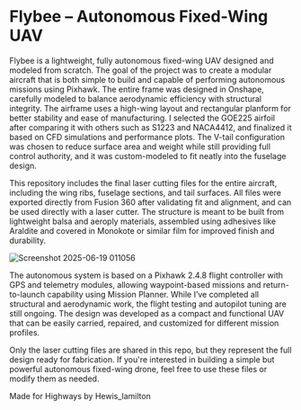 
# Flybee – Autonomous Fixed-Wing UAV

Flybee is a lightweight, fully autonomous fixed-wing UAV designed and modeled from scratch. The goal of the project was to create a modular aircraft that is both simple to build and capable of performing autonomous missions using Pixhawk. The entire frame was designed in Onshape, carefully modeled to balance aerodynamic efficiency with structural integrity. The airframe uses a high-wing layout and rectangular planform for better stability and ease of manufacturing. I selected the GOE225 airfoil after comparing it with others such as S1223 and NACA4412, and finalized it based on CFD simulations and performance plots. The V-tail configuration was chosen to reduce surface area and weight while still providing full control authority, and it was custom-modeled to fit neatly into the fuselage design.

This repository includes the final laser cutting files for the entire aircraft, including the wing ribs, fuselage sections, and tail surfaces. All files were exported directly from Fusion 360 after validating fit and alignment, and can be used directly with a laser cutter. The structure is meant to be built from lightweight balsa and aeroply materials, assembled using adhesives like Araldite and covered in Monokote or similar film for improved finish and durability.


![Screenshot 2025-06-19 011056](https://github.com/user-attachments/assets/207d2889-4093-4902-bea2-a5c72f74eaf3)


The autonomous system is based on a Pixhawk 2.4.8 flight controller with GPS and telemetry modules, allowing waypoint-based missions and return-to-launch capability using Mission Planner. While I’ve completed all structural and aerodynamic work, the flight testing and autopilot tuning are still ongoing. The design was developed as a compact and functional UAV that can be easily carried, repaired, and customized for different mission profiles.

Only the laser cutting files are shared in this repo, but they represent the full design ready for fabrication. If you're interested in building a simple but powerful autonomous fixed-wing drone, feel free to use these files or modify them as needed.


Made for Highways by Hewis_lamilton 
